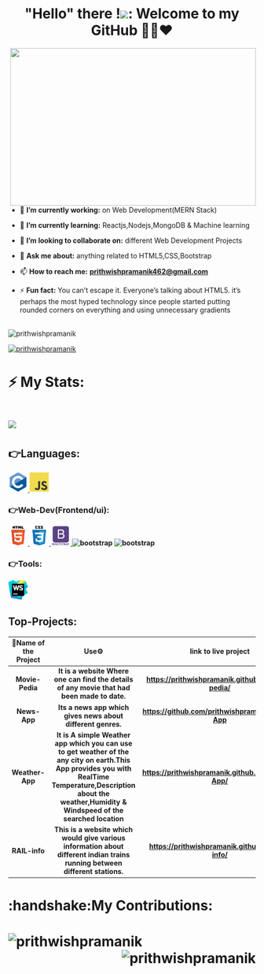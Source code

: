 <link rel="preconnect" href="https://fonts.gstatic.com">
<link href="https://fonts.googleapis.com/css2?family=Lobster&display=swap" rel="stylesheet">


<h1 align="center">"Hello" there !<img src="https://media.tenor.com/images/822fb670841c6f6582fefbb82e338a50/tenor.gif"width="50px"/>: Welcome to my GitHub 👨‍💻❤️</h1>
<img align="right" src="https://magiccopy.xyz/assets/images/hadder.gif" width="500" height="320"><img/>


- 🔭 <b>I’m currently working:</b> on Web Development(MERN Stack)
- 🌱 <b>I’m currently learning:</b> Reactjs,Nodejs,MongoDB & Machine learning
- 👯 <b>I’m looking to collaborate on:</b> different Web Development Projects 
- 💬 <b>Ask me about:</b> anything related to HTML5,CSS,Bootstrap
- 📫 <b>How to reach me:</b> **prithwishpramanik462@gmail.com**

- ⚡ <b>Fun fact:</b> You can’t escape it. Everyone’s talking about HTML5. it’s perhaps the most hyped technology since people started putting rounded corners on everything and using unnecessary gradients<br></br>

<p> <img src="https://komarev.com/ghpvc/?username=prithwishpramanik&label=Profile%20views&color=0e75b6&style=flat" alt="prithwishpramanik" /> </p>


<p margin="4px"  align="left"> <a href="https://github.com/ryo-ma/github-profile-trophy"><img src="https://github-profile-trophy.vercel.app/?username=prithwishpramanik" alt="prithwishpramanik"/></a> </p>

<h1>⚡ My Stats:<h1/>
<img src="https://github-readme-stats.vercel.app/api?username=prithwishpramanik&show_icons=true&theme=vision-friendly-dark"><img/>

<h2 align="left"><b>👉Languages:<b></h2>
<p align="left"><a href="https://www.cprogramming.com/" target="_blank"> <img src="https://raw.githubusercontent.com/devicons/devicon/master/icons/c/c-original.svg" alt="c" width="40" height="40"/> </a> 
  <a><img src="https://raw.githubusercontent.com/devicons/devicon/master/icons/javascript/javascript-original.svg" alt="javascript" width="40" height="40"/></a></p>
<h3 align="left"><b>👉Web-Dev(Frontend/ui):<b></h3>
  <p align="left"><a href="https://www.w3.org/html/" target="_blank"> <img src="https://raw.githubusercontent.com/devicons/devicon/master/icons/html5/html5-original-wordmark.svg" alt="html5" width="40" height="40"/> <a href="https://www.w3schools.com/css/" target="_blank"> <img src="https://raw.githubusercontent.com/devicons/devicon/master/icons/css3/css3-original-wordmark.svg" alt="css3" width="40" height="40"/> </a> </a> <a href="https://getbootstrap.com" target="_blank"> <img src="https://raw.githubusercontent.com/devicons/devicon/master/icons/bootstrap/bootstrap-plain-wordmark.svg" alt="bootstrap" width="40" height="40"/> </a><a><img src="https://upload.wikimedia.org/wikipedia/commons/thumb/a/a1/AJAX_logo_by_gengns.svg/1200px-AJAX_logo_by_gengns.svg.png" alt="bootstrap" width="60" height="40"/>
<img src="https://openjsf.org/wp-content/uploads/sites/84/2019/10/jquery-logo-vertical_large_square.png" alt="bootstrap" width="50" height="45"/>
    
<h3 align="left"><b>👉Tools:<b></h3>
  <a><img src="https://github.com/prithwishpramanik/prithwishpramanik/blob/main/icon-webstorm.png" alt="bootstrap" width="40" height="40"/>
    
    
## Top-Projects:
    
| 📛Name of the Project| Use⚙ | link to live project |
| :--: | :-: | :-: |
|Movie-Pedia|It is a website Where one can find the details of any movie that had been made to date.|https://prithwishpramanik.github.io/Movie-pedia/|
|News-App|Its a news app which gives news about different genres.|https://github.com/prithwishpramanik/News-App|
|Weather-App|It is A simple Weather app which you can use to get weather of the any city on earth.This App provides you with RealTime Temperature,Description about the weather,Humidity & Windspeed of the searched location|https://prithwishpramanik.github.io/Weather-App/
|RAIL-info|This is a website which would give various information about different indian trains running between different stations.|https://prithwishpramanik.github.io/RAIL-info/
<h1>:handshake:My Contributions:<h1/>
<p><img align="left" src="https://github-readme-stats.vercel.app/api/top-langs?username=prithwishpramanik&show_icons=true&locale=en&layout=compact" alt="prithwishpramanik"/></p>
<p><img align="right" src="https://github-readme-streak-stats.herokuapp.com/?user=prithwishpramanik&theme=highcontrast" alt="prithwishpramanik" /></p>



